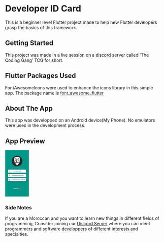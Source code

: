 # Developer ID Card

This is a beginner level Flutter project made to help new Flutter developers grasp the basics of this framework.

## Getting Started

This project was made in a live session on a discord server called 'The Coding Gang' TCG for short.

## Flutter Packages Used

FontAwesomeIcons were used to enhance the icons library in this simple app.
The package name is [font_awesome_flutter](https://pub.dev/packages/font_awesome_flutter)

## About The App

This app was developped on an Android device(My Phone). 
No emulators were used in the development process.

## App Preview


<img src="dev_id_card_preview.jpg" height="150">




### Side Notes
If you are a Moroccan and you want to learn new things in different fields of programming,
Consider joining our [Discord Server](https://discord.gg/UCFpUVBpS) where you can meet programmers and software developpers of different interests and specialties.

